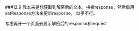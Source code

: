 ###12.9
我本来是想获取到解密后的文本，拼接response，然后借用setResponse方法来更新resposne，
似乎不行。

考虑再开一个页面去显示解密后的response和request
